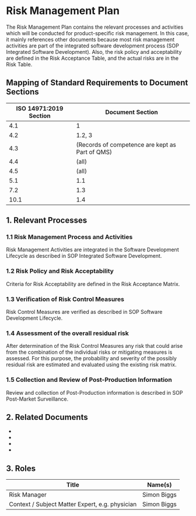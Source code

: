 <!--
This work is licensed under the Creative Commons Attribution 4.0 International
License:

    <http://creativecommons.org/licenses/by/4.0/>

Templates copyright OpenRegulatory. Originals available at:

    <https://openregulatory.com/templates/>

General content copyright Radiotherapy AI.
-->

# Risk Management Plan

The Risk Management Plan contains the relevant processes and activities which will be conducted for
product-specific risk management. In this case, it mainly references other documents because most risk
management activities are part of the integrated software development process (SOP Integrated Software
Development). Also, the risk policy and acceptability are defined in the Risk Acceptance Table, and the actual
risks are in the Risk Table.

## Mapping of Standard Requirements to Document Sections

| ISO 14971:2019 Section | Document Section                                |
| ---------------------- | ----------------------------------------------- |
| 4.1                    | 1                                               |
| 4.2                    | 1.2, 3                                          |
| 4.3                    | (Records of competence are kept as Part of QMS) |
| 4.4                    | (all)                                           |
| 4.5                    | (all)                                           |
| 5.1                    | 1.1                                             |
| 7.2                    | 1.3                                             |
| 10.1                   | 1.4                                             |

## 1. Relevant Processes

### 1.1 Risk Management Process and Activities

Risk Management Activities are integrated in the Software Development Lifecycle as described in SOP Integrated
Software Development.

### 1.2 Risk Policy and Risk Acceptability

Criteria for Risk Acceptability are defined in the Risk Acceptance Matrix.

### 1.3 Verification of Risk Control Measures

Risk Control Measures are verified as described in SOP Software Development Lifecycle.

### 1.4 Assessment of the overall residual risk

After determination of the Risk Control Measures any risk that could arise from the combination of the individual risks or mitigating measures is assessed. For this purpose, the probability and severity of the possibly residual risk are estimated and evaluated using the existing risk matrix.

### 1.5 Collection and Review of Post-Production Information

Review and collection of Post-Production information is described in SOP Post-Market Surveillance.

## 2. Related Documents

- [](../released/sop-integrated-software-development.md)
- [](../drafts/risk-acceptance-matrix.md)
- [](../drafts/risk-table-fmea/index.md)
- [](../drafts/risk-management-report.md)

## 3. Roles

| Title                                           | Name(s)     |
| ----------------------------------------------- | ----------- |
| Risk Manager                                    | Simon Biggs |
| Context / Subject Matter Expert, e.g. physician | Simon Biggs |
